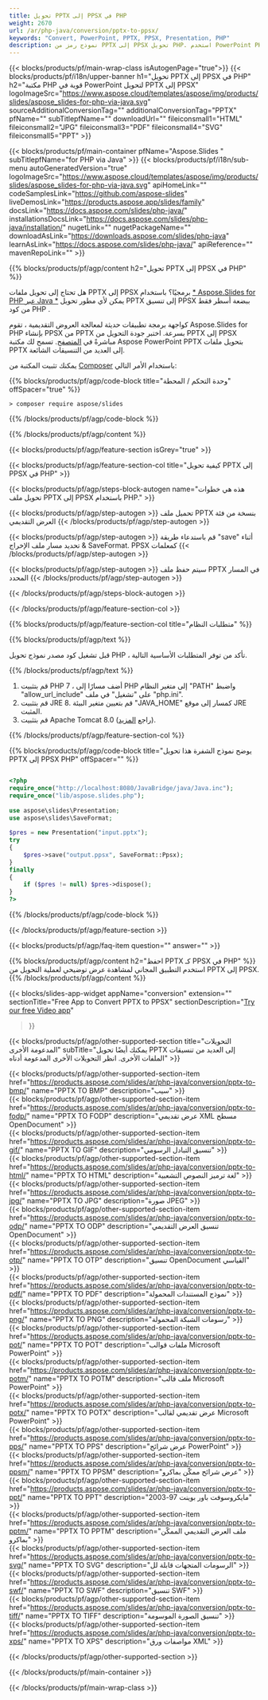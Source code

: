 ```yaml
---
title: تحويل PPTX إلى PPSX في PHP
weight: 2670
url: /ar/php-java/conversion/pptx-to-ppsx/ 
keywords: "Convert, PowerPoint, PPTX, PPSX, Presentation, PHP"
description: نموذج رمز من PPTX إلى PPSX تحويل PHP. استخدم PowerPoint PHP API لتحويل ملفات PPTX إلى ملفات PPSX.
---
```


{{< blocks/products/pf/main-wrap-class isAutogenPage="true">}}
{{< blocks/products/pf/i18n/upper-banner h1="تحويل PPTX إلى PPSX في PHP" h2="مكتبة PHP قوية في PowerPoint لتحويل PPTX إلى PPSX" logoImageSrc="https://www.aspose.cloud/templates/aspose/img/products/slides/aspose_slides-for-php-via-java.svg" sourceAdditionalConversionTag="" additionalConversionTag="PPTX" pfName="" subTitlepfName="" downloadUrl="" fileiconsmall1="HTML" fileiconsmall2="JPG" fileiconsmall3="PDF" fileiconsmall4="SVG" fileiconsmall5="PPT" >}}

{{< blocks/products/pf/main-container pfName="Aspose.Slides " subTitlepfName="for PHP via Java" >}}
{{< blocks/products/pf/i18n/sub-menu autoGeneratedVersion="true" logoImageSrc="https://www.aspose.cloud/templates/aspose/img/products/slides/aspose_slides-for-php-via-java.svg" apiHomeLink="" codeSamplesLink="https://github.com/aspose-slides" liveDemosLink="https://products.aspose.app/slides/family" docsLink="https://docs.aspose.com/slides/php-java/" installationsDocsLink="https://docs.aspose.com/slides/php-java/installation/" nugetLink="" nugetPackageName="" downloadAsLink="https://downloads.aspose.com/slides/php-java" learnAsLink="https://docs.aspose.com/slides/php-java/" apiReference="" mavenRepoLink="" >}}

{{% blocks/products/pf/agp/content h2="تحويل PPTX إلى PPSX في PHP" %}}

هل تحتاج إلى تحويل ملفات PPTX إلى PPSX برمجيًا؟ باستخدام [* Aspose.Slides for PHP عبر Java *](https://products.aspose.com/slides/ar/php-java/) يمكن لأي مطور تحويل PPTX إلى تنسيق PPSX ببضعة أسطر فقط من كود PHP .

كواجهة برمجة تطبيقات حديثة لمعالجة العروض التقديمية ، تقوم Aspose.Slides for PHP بإنشاء PPSX من PPTX بسرعة. اختبر جودة التحويل من PPTX إلى PPSX مباشرةً في [المتصفح](https://products.aspose.app/slides/conversion). تسمح لك مكتبة Aspose PowerPoint PPTX بتحويل ملفات PPTX إلى العديد من التنسيقات الشائعة.

يمكنك تثبيت المكتبة من [Composer](https://packagist.org/packages/aspose/slides) باستخدام الأمر التالي:

{{% blocks/products/pf/agp/code-block title="وحدة التحكم / المحطة" offSpacer="true" %}}

```console
> composer require aspose/slides 

```

{{% /blocks/products/pf/agp/code-block %}}

{{% /blocks/products/pf/agp/content %}}

{{< blocks/products/pf/agp/feature-section isGrey="true" >}}

{{< blocks/products/pf/agp/feature-section-col title="كيفية تحويل PPTX إلى PPSX في PHP" >}}

{{< blocks/products/pf/agp/steps-block-autogen name="هذه هي خطوات تحويل ملف PPTX إلى PPSX باستخدام PHP." >}}

{{< blocks/products/pf/agp/step-autogen >}}
تحميل ملف PPTX بنسخة من فئة العرض التقديمي
{{< /blocks/products/pf/agp/step-autogen >}}

{{< blocks/products/pf/agp/step-autogen >}}
قم باستدعاء طريقة "save" أثناء تحديد مسار ملف الإخراج & SaveFormat. PPSX كمعلمات
{{< /blocks/products/pf/agp/step-autogen >}}

{{< blocks/products/pf/agp/step-autogen >}}
سيتم حفظ ملف PPTX في المسار المحدد
{{< /blocks/products/pf/agp/step-autogen >}}

{{< /blocks/products/pf/agp/steps-block-autogen >}}

{{< /blocks/products/pf/agp/feature-section-col >}}

{{% blocks/products/pf/agp/feature-section-col title="متطلبات النظام" %}}

{{% blocks/products/pf/agp/text %}}

 قبل تشغيل كود مصدر نموذج تحويل PHP ، تأكد من توفر المتطلبات الأساسية التالية.

{{% /blocks/products/pf/agp/text %}}

1. قم بتثبيت PHP 7 ، أضف مسارًا إلى PHP إلى متغير النظام "PATH" واضبط "allow_url_include" على "تشغيل" في ملف "php.ini".
1. قم بتثبيت JRE 8. قم بتعيين متغير البيئة "JAVA_HOME" كمسار إلى موقع JRE المثبت.
1. قم بتثبيت Apache Tomcat 8.0 (راجع [المزيد](https://docs.aspose.com/slides/php-java/installation/)). 

{{% /blocks/products/pf/agp/feature-section-col %}}

{{% blocks/products/pf/agp/code-block title="يوضح نموذج الشفرة هذا تحويل PPTX إلى PPSX PHP" offSpacer="" %}}

```php

<?php
require_once("http://localhost:8080/JavaBridge/java/Java.inc");
require_once("lib/aspose.slides.php");
 
use aspose\slides\Presentation;
use aspose\slides\SaveFormat;
 
$pres = new Presentation("input.pptx");
try
{
    $pres->save("output.ppsx", SaveFormat::Ppsx);
}
finally
{
    if ($pres != null) $pres->dispose();
}
?>

```
{{% /blocks/products/pf/agp/code-block %}}

{{< /blocks/products/pf/agp/feature-section >}}

{{< blocks/products/pf/agp/faq-item question="" answer="" >}}
 
{{% blocks/products/pf/agp/content h2="احفظ PPTX كـ PPSX في PHP" %}}
استخدم التطبيق المجاني لمشاهدة عرض توضيحي لعملية التحويل من PPTX إلى PPSX. 
{{% /blocks/products/pf/agp/content %}}

<!-- aboutfile Starts -->

{{< blocks/slides-app-widget 
appName="conversion"
extension=""
sectionTitle="Free App to Convert PPTX to PPSX" 
sectionDescription="[Try our free Video app](https://products.aspose.app/slides/video/)" 
>}}

<!-- aboutfile Ends -->

{{< blocks/products/pf/agp/other-supported-section title="التحويلات المدعومة الأخرى" subTitle="يمكنك أيضًا تحويل PPTX إلى العديد من تنسيقات الملفات الأخرى. انظر التحويلات الأخرى المدعومة أدناه" >}}

{{< blocks/products/pf/agp/other-supported-section-item href="https://products.aspose.com/slides/ar/php-java/conversion/pptx-to-bmp/" name="PPTX TO BMP" description="سيب" >}}  
{{< blocks/products/pf/agp/other-supported-section-item href="https://products.aspose.com/slides/ar/php-java/conversion/pptx-to-fodp/" name="PPTX TO FODP" description="عرض تقديمي XML مسطح OpenDocument" >}}  
{{< blocks/products/pf/agp/other-supported-section-item href="https://products.aspose.com/slides/ar/php-java/conversion/pptx-to-gif/" name="PPTX TO GIF" description="تنسيق التبادل الرسومي" >}}  
{{< blocks/products/pf/agp/other-supported-section-item href="https://products.aspose.com/slides/ar/php-java/conversion/pptx-to-html/" name="PPTX TO HTML" description="لغة ترميز النصوص التشعبية" >}}  
{{< blocks/products/pf/agp/other-supported-section-item href="https://products.aspose.com/slides/ar/php-java/conversion/pptx-to-jpg/" name="PPTX TO JPG" description="صورة JPEG" >}}  
{{< blocks/products/pf/agp/other-supported-section-item href="https://products.aspose.com/slides/ar/php-java/conversion/pptx-to-odp/" name="PPTX TO ODP" description="تنسيق العرض التقديمي OpenDocument" >}}  
{{< blocks/products/pf/agp/other-supported-section-item href="https://products.aspose.com/slides/ar/php-java/conversion/pptx-to-otp/" name="PPTX TO OTP" description="تنسيق OpenDocument القياسي" >}}  
{{< blocks/products/pf/agp/other-supported-section-item href="https://products.aspose.com/slides/ar/php-java/conversion/pptx-to-pdf/" name="PPTX TO PDF" description="نموذج المستندات المحمولة" >}}  
{{< blocks/products/pf/agp/other-supported-section-item href="https://products.aspose.com/slides/ar/php-java/conversion/pptx-to-png/" name="PPTX TO PNG" description="رسومات الشبكة المحمولة" >}}  
{{< blocks/products/pf/agp/other-supported-section-item href="https://products.aspose.com/slides/ar/php-java/conversion/pptx-to-pot/" name="PPTX TO POT" description="ملفات قوالب Microsoft PowerPoint" >}}  
{{< blocks/products/pf/agp/other-supported-section-item href="https://products.aspose.com/slides/ar/php-java/conversion/pptx-to-potm/" name="PPTX TO POTM" description="ملف قالب Microsoft PowerPoint" >}}  
{{< blocks/products/pf/agp/other-supported-section-item href="https://products.aspose.com/slides/ar/php-java/conversion/pptx-to-potx/" name="PPTX TO POTX" description="عرض تقديمي لقالب Microsoft PowerPoint" >}}  
{{< blocks/products/pf/agp/other-supported-section-item href="https://products.aspose.com/slides/ar/php-java/conversion/pptx-to-pps/" name="PPTX TO PPS" description="عرض شرائح PowerPoint" >}}  
{{< blocks/products/pf/agp/other-supported-section-item href="https://products.aspose.com/slides/ar/php-java/conversion/pptx-to-ppsm/" name="PPTX TO PPSM" description="عرض شرائح ممكّن بماكرو" >}}  
{{< blocks/products/pf/agp/other-supported-section-item href="https://products.aspose.com/slides/ar/php-java/conversion/pptx-to-ppt/" name="PPTX TO PPT" description="مايكروسوفت باور بوينت 97-2003" >}}  
{{< blocks/products/pf/agp/other-supported-section-item href="https://products.aspose.com/slides/ar/php-java/conversion/pptx-to-pptm/" name="PPTX TO PPTM" description="ملف العرض التقديمي الممكّن بماكرو" >}}  
{{< blocks/products/pf/agp/other-supported-section-item href="https://products.aspose.com/slides/ar/php-java/conversion/pptx-to-svg/" name="PPTX TO SVG" description="الرسومات المتجهات قابلة لل" >}}  
{{< blocks/products/pf/agp/other-supported-section-item href="https://products.aspose.com/slides/ar/php-java/conversion/pptx-to-swf/" name="PPTX TO SWF" description="تنسيق SWF" >}}  
{{< blocks/products/pf/agp/other-supported-section-item href="https://products.aspose.com/slides/ar/php-java/conversion/pptx-to-tiff/" name="PPTX TO TIFF" description="تنسيق الصورة الموسومة" >}}  
{{< blocks/products/pf/agp/other-supported-section-item href="https://products.aspose.com/slides/ar/php-java/conversion/pptx-to-xps/" name="PPTX TO XPS" description="مواصفات ورق XML" >}}  


{{< /blocks/products/pf/agp/other-supported-section >}}

{{< /blocks/products/pf/main-container >}}
    
{{< /blocks/products/pf/main-wrap-class >}}